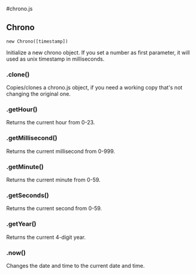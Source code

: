 #chrono.js


## Chrono
`new Chrono([timestamp])`

Initialize a new chrono object. If you set a number as first parameter, it will used as unix timestamp in milliseconds.

### .clone()
Copies/clones a chrono.js object, if you need a working copy that's not changing the original one.

### .getHour()
Returns the current hour from 0-23.

### .getMillisecond()
Returns the current millisecond from 0-999.

### .getMinute()
Returns the current minute from 0-59.

### .getSeconds()
Returns the current second from 0-59.

### .getYear()
Returns the current 4-digit year.

### .now()
Changes the date and time to the current date and time.